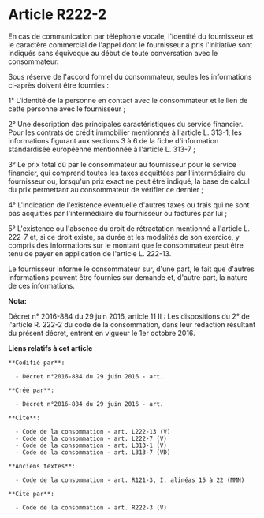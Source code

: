 # Article R222-2

En cas de communication par téléphonie vocale, l'identité du fournisseur et le caractère commercial de l'appel dont le
fournisseur a pris l'initiative sont indiqués sans équivoque au début de toute conversation avec le consommateur. 

Sous réserve de l'accord formel du consommateur, seules les informations ci-après doivent être fournies : 

1° L'identité de la personne en contact avec le consommateur et le lien de cette personne avec le fournisseur ; 

2° Une description des principales caractéristiques du service financier. Pour les contrats de crédit immobilier mentionnés à
l'article L. 313-1, les informations figurant aux sections 3 à 6 de la fiche d'information standardisée européenne mentionnée
à l'article L. 313-7 ; 

3° Le prix total dû par le consommateur au fournisseur pour le service financier, qui comprend toutes les taxes acquittées
par l'intermédiaire du fournisseur ou, lorsqu'un prix exact ne peut être indiqué, la base de calcul du prix permettant au
consommateur de vérifier ce dernier ; 

4° L'indication de l'existence éventuelle d'autres taxes ou frais qui ne sont pas acquittés par l'intermédiaire du
fournisseur ou facturés par lui ; 

5° L'existence ou l'absence du droit de rétractation mentionné à l'article L. 222-7 et, si ce droit existe, sa durée et les
modalités de son exercice, y compris des informations sur le montant que le consommateur peut être tenu de payer en
application de l'article L. 222-13. 

Le fournisseur informe le consommateur sur, d'une part, le fait que d'autres informations peuvent être fournies sur demande
et, d'autre part, la nature de ces informations.

**Nota:**

Décret n° 2016-884 du 29 juin 2016, article 11 II : Les dispositions du 2° de l'article R. 222-2 du code de la consommation,
dans leur rédaction résultant du présent décret, entrent en vigueur le 1er octobre 2016.

**Liens relatifs à cet article**

	**Codifié par**:

	  - Décret n°2016-884 du 29 juin 2016 - art.

	**Créé par**:

	  - Décret n°2016-884 du 29 juin 2016 - art.

	**Cite**:

	  - Code de la consommation - art. L222-13 (V)
	  - Code de la consommation - art. L222-7 (V)
	  - Code de la consommation - art. L313-1 (V)
	  - Code de la consommation - art. L313-7 (VD)

	**Anciens textes**:

	  - Code de la consommation - art. R121-3, I, alinéas 15 à 22 (MMN)

	**Cité par**:

	  - Code de la consommation - art. R222-3 (V)
